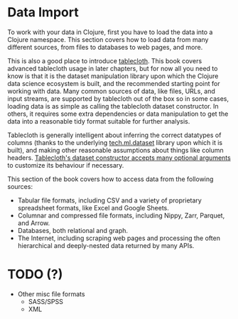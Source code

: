 # Data Import

To work with your data in Clojure, first you have to load the data into a Clojure namespace. This section covers how to load data from many different sources, from files to databases to web pages, and more.

This is also a good place to introduce [tablecloth](https://github.com/scicloj/tablecloth/). This book covers advanced tablecloth usage in later chapters, but for now all you need to know is that it is the dataset manipulation library upon which the Clojure data science ecosystem is built, and the recommended starting point for working with data. Many common sources of data, like files, URLs, and input streams, are supported by tablecloth out of the box so in some cases, loading data is as simple as calling the tablecloth dataset constructor. In others, it requires some extra dependencies or data manipulation to get the data into a reasonable tidy format suitable for further analysis.

Tablecloth is generally intelligent about inferring the correct datatypes of columns (thanks to the underlying [tech.ml.dataset](https://github.com/techascent/tech.ml.dataset) library upon which it is built), and making other reasonable assumptions about things like column headers. [Tablecloth's dataset constructor accepts many optional arguments](https://scicloj.github.io/tablecloth/index.html#dataset-api) to customize its behaviour if necessary.

This section of the book covers how to access data from the following sources:

- Tabular file formats, including CSV and a variety of proprietary spreadsheet formats, like Excel and Google Sheets.
- Columnar and compressed file formats, including Nippy, Zarr, Parquet, and Arrow.
- Databases, both relational and graph.
- The Internet, including scraping web pages and processing the often hierarchical and deeply-nested data returned by many APIs.

# TODO (?)
- Other misc file formats
  - SASS/SPSS
  - XML
